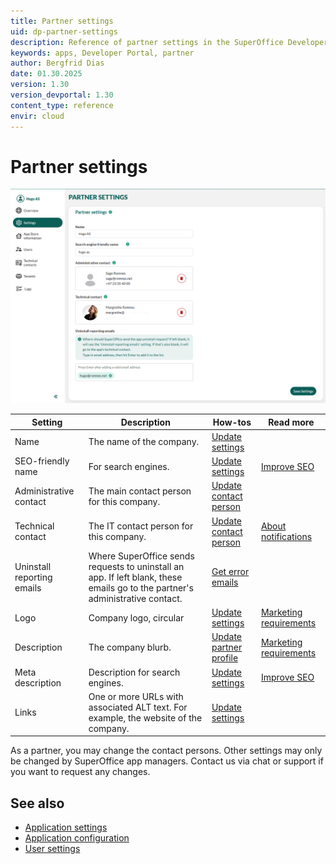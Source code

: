 ```yaml
---
title: Partner settings
uid: dp-partner-settings
description: Reference of partner settings in the SuperOffice Developer Portal.
keywords: apps, Developer Portal, partner
author: Bergfrid Dias
date: 01.30.2025
version: 1.30
version_devportal: 1.30
content_type: reference
envir: cloud
---
```


# Partner settings

![Partner settings in the SuperOffice Developer Portal -screenshot][img1]

| Setting | Description | How-tos | Read more |
|---|---|---|---|
| Name | The name of the company. | [Update settings][9] | |
| SEO-friendly name | For search engines. | [Update settings][9] | [Improve SEO][10] |
| Administrative contact | The main contact person for this company.| [Update contact person][3] | |
| Technical contact | The IT contact person for this company. | [Update contact person][3] | [About notifications][11] |
| Uninstall reporting emails | Where SuperOffice sends requests to uninstall an app. If left blank, these emails go to the partner's administrative contact. | [Get error emails][12] | |
| Logo | Company logo, circular | [Update settings][9] | [Marketing requirements][5] |
| Description | The company blurb. | [Update partner profile][6]| [Marketing requirements][5] |
| Meta description | Description for search engines. | [Update settings][9] | [Improve SEO][10] |
| Links | One or more URLs with associated ALT text. For example, the website of the company. | [Update settings][9] | |

As a partner, you may change the contact persons. Other settings may only be changed by SuperOffice app managers. Contact us via chat or support if you want to request any changes.

## See also

* [Application settings][1]
* [Application configuration][2]
* [User settings][4]

<!-- Referenced links -->
[4]: user-settings.md
[2]: ../create-app/config/app-config.md
[3]: ../faq/update-contact-person.md
[11]: ../best-practices/tenant-status/index.md#notify
[12]: ../best-practices/error-emails.md
[5]: ../standard-app/requirements/marketing.md
[1]: ../standard-app/app-store/app-settings.md
[6]: ../standard-app/app-store/update-partner-profile.md
[9]: ../standard-app/app-store/update-app-page.md
[10]: ../standard-app/app-store/seo.md

<!-- Referenced images -->
[img1]: media/partner-settings.png
